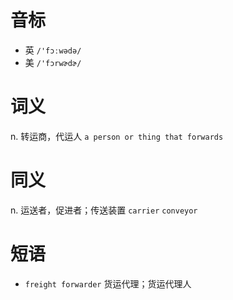 # 音标

- 英 `/'fɔːwədə/`
- 美 `/'fɔrwɚdɚ/`

# 词义

n. 转运商，代运人
`a person or thing that forwards `

# 同义

n. 运送者，促进者；传送装置
`carrier` `conveyor`

# 短语

- `freight forwarder` 货运代理；货运代理人

